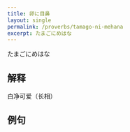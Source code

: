 ```yaml
---
title: 卵に目鼻
layout: single
permalink: /proverbs/tamago-ni-mehana
excerpt: たまごにめはな
---
```


たまごにめはな

## 解释

白净可爱（长相）

## 例句


